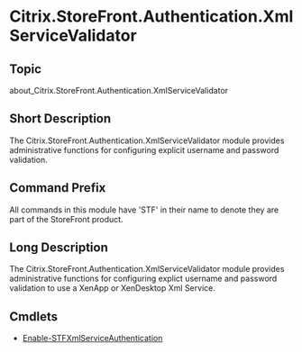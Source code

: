﻿# Citrix.StoreFront.Authentication.XmlServiceValidator


## Topic

about_Citrix.StoreFront.Authentication.XmlServiceValidator


## Short Description

The Citrix.StoreFront.Authentication.XmlServiceValidator module provides administrative functions for configuring explicit username and password validation.


## Command Prefix

All commands in this module have 'STF' in their name to denote they are part of the StoreFront product.


## Long Description

The Citrix.StoreFront.Authentication.XmlServiceValidator module provides administrative functions for configuring explict username and password validation to use a XenApp or XenDesktop Xml Service.


## Cmdlets
* [Enable-STFXmlServiceAuthentication](Enable-STFXmlServiceAuthentication.md)

